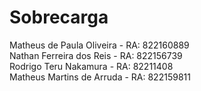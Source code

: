 # Sobrecarga
Matheus de Paula Oliveira - RA: 822160889
<br>
Nathan Ferreira dos Reis - RA: 822156739
<br>
Rodrigo Teru Nakamura - RA: 82211408
<br>
Matheus Martins de Arruda - RA: 822159811 
